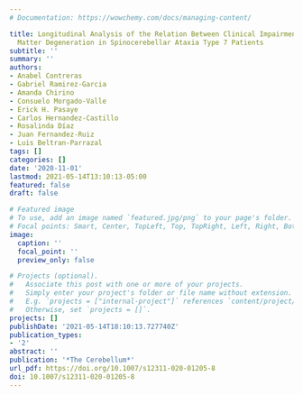 ```yaml
---
# Documentation: https://wowchemy.com/docs/managing-content/

title: Longitudinal Analysis of the Relation Between Clinical Impairment and Gray
  Matter Degeneration in Spinocerebellar Ataxia Type 7 Patients
subtitle: ''
summary: ''
authors:
- Anabel Contreras
- Gabriel Ramirez-Garcia
- Amanda Chirino
- Consuelo Morgado-Valle
- Erick H. Pasaye
- Carlos Hernandez-Castillo
- Rosalinda Díaz
- Juan Fernandez-Ruiz
- Luis Beltran-Parrazal
tags: []
categories: []
date: '2020-11-01'
lastmod: 2021-05-14T13:10:13-05:00
featured: false
draft: false

# Featured image
# To use, add an image named `featured.jpg/png` to your page's folder.
# Focal points: Smart, Center, TopLeft, Top, TopRight, Left, Right, BottomLeft, Bottom, BottomRight.
image:
  caption: ''
  focal_point: ''
  preview_only: false

# Projects (optional).
#   Associate this post with one or more of your projects.
#   Simply enter your project's folder or file name without extension.
#   E.g. `projects = ["internal-project"]` references `content/project/deep-learning/index.md`.
#   Otherwise, set `projects = []`.
projects: []
publishDate: '2021-05-14T18:10:13.727740Z'
publication_types:
- '2'
abstract: ''
publication: '*The Cerebellum*'
url_pdf: https://doi.org/10.1007/s12311-020-01205-8
doi: 10.1007/s12311-020-01205-8
---
```


